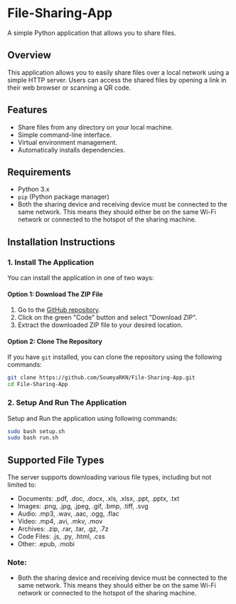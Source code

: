 # File-Sharing-App
A simple Python application that allows you to share files.

## Overview
This application allows you to easily share files over a local network using a simple HTTP server. Users can access the shared files by opening a link in their web browser or scanning a QR code.

## Features

- Share files from any directory on your local machine.
- Simple command-line interface.
- Virtual environment management.
- Automatically installs dependencies.

## Requirements

- Python 3.x
- `pip` (Python package manager)
- Both the sharing device and receiving device must be connected to the same network. This means they should either be on the same Wi-Fi network or connected to the hotspot of the sharing machine.

## Installation Instructions

### 1. Install The Application
You can install the application in one of two ways:

#### Option 1: Download The ZIP File
1. Go to the [GitHub repository](https://github.com/SoumyaRKN/File-Sharing-App).
2. Click on the green "Code" button and select "Download ZIP".
3. Extract the downloaded ZIP file to your desired location.

#### Option 2: Clone The Repository
If you have `git` installed, you can clone the repository using the following commands:
```bash
git clone https://github.com/SoumyaRKN/File-Sharing-App.git
cd File-Sharing-App
```

### 2. Setup And Run The Application
Setup and Run the application using following commands:
```bash
sudo bash setup.sh
sudo bash run.sh
```

## Supported File Types
The server supports downloading various file types, including but not limited to:

- Documents: .pdf, .doc, .docx, .xls, .xlsx, .ppt, .pptx, .txt
- Images: .png, .jpg, .jpeg, .gif, .bmp, .tiff, .svg
- Audio: .mp3, .wav, .aac, .ogg, .flac
- Video: .mp4, .avi, .mkv, .mov
- Archives: .zip, .rar, .tar, .gz, .7z
- Code Files: .js, .py, .html, .css
- Other: .epub, .mobi

### Note:
- Both the sharing device and receiving device must be connected to the same network. This means they should either be on the same Wi-Fi network or connected to the hotspot of the sharing machine.